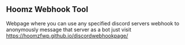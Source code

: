 ## Hoomz Webhook Tool

Webpage where you can use any specified discord servers webhook to anonymously message that server as a bot
just visit https://hoomzfwp.github.io/discordwebhookpage/
